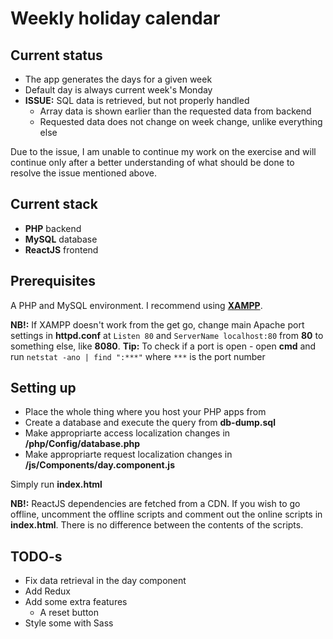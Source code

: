 # Weekly holiday calendar

## Current status
- The app generates the days for a given week
- Default day is always current week's Monday
- **ISSUE:** SQL data is retrieved, but not properly handled
	- Array data is shown earlier than the requested data from backend
	- Requested data does not change on week change, unlike everything else

Due to the issue, I am unable to continue my work on the exercise and will continue only after a better understanding of what should be done to resolve the issue mentioned above.

## Current stack
- **PHP** backend
- **MySQL** database
- **ReactJS** frontend

## Prerequisites
A PHP and MySQL environment. I recommend using **[XAMPP](https://www.apachefriends.org/download.html)**.

**NB!:** If XAMPP doesn't work from the get go, change main Apache port settings in **httpd.conf** at ```Listen 80``` and ```ServerName localhost:80``` from **80** to something else, like **8080**.
**Tip:** To check if a port is open - open **cmd** and run ```netstat -ano | find ":***"``` where ```***``` is the port number

## Setting up
- Place the whole thing where you host your PHP apps from
- Create a database and execute the query from **db-dump.sql**
- Make appropriarte access localization changes in **/php/Config/database.php**
- Make appropriarte request localization changes in **/js/Components/day.component.js**

Simply run **index.html**

**NB!:** ReactJS dependencies are fetched from a CDN. If you wish to go offline, uncomment the offline scripts and comment out the online scripts in **index.html**. There is no difference between the contents of the scripts.

## TODO-s
- Fix data retrieval in the day component
- Add Redux
- Add some extra features
	- A reset button
- Style some with Sass
